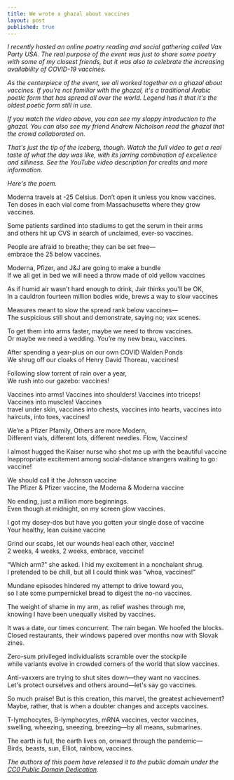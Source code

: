 ```yaml
---
title: We wrote a ghazal about vaccines
layout: post
published: true
---
```


<em>I recently hosted an online poetry reading and social gathering called Vax Party USA. The real purpose of the event was just to share some poetry with some of my closest friends, but it was also to celebrate the increasing availability of COVID-19 vaccines.

As the centerpiece of the event, we all worked together on a ghazal about vaccines. If you're not familiar with the ghazal, it's a traditional Arabic poetic form that has spread all over the world. Legend has it that it's the oldest poetic form still in use.

If you watch the video above, you can see my sloppy introduction to the ghazal. You can also see my friend Andrew Nicholson read the ghazal that the crowd collaborated on.

That's just the tip of the iceberg, though. Watch the full video to get a real taste of what the day was like, with its jarring combination of excellence and silliness. See the YouTube video description for credits and more information.

Here's the poem.</em>

Moderna travels at -25 Celsius. Don’t open it unless you know vaccines.<br />
Ten doses in each vial come from Massachusetts where they grow vaccines.

Some patients sardined into stadiums to get the serum in their arms<br />
and others hit up CVS in search of unclaimed, ever-so vaccines.

People are afraid to breathe; they can be set free—<br />
embrace the 25 below vaccines.

Moderna, Pfizer, and J&J are going to make a bundle<br />
If we all get in bed we will need a throw made of old yellow vaccines

As if humid air wasn't hard enough to drink, Jair thinks you'll be OK,<br />
In a cauldron fourteen million bodies wide, brews a way to slow vaccines

Measures meant to slow the spread rank below vaccines—<br />
The suspicious still shout and demonstrate, saying no; vax scenes.

To get them into arms faster, maybe we need to throw vaccines.<br />
Or maybe we need a wedding. You’re my new beau, vaccines.

After spending a year-plus on our own COVID Walden Ponds<br />
We shrug off our cloaks of Henry David Thoreau, vaccines!

Following slow torrent of rain over a year,<br />
We rush into our gazebo: vaccines!

Vaccines into arms! Vaccines into shoulders! Vaccines into triceps! Vaccines into muscles! Vaccines<br />
travel under skin, vaccines into chests, vaccines into hearts, vaccines into haircuts, into toes, vaccines!

We’re a Pfizer Pfamily, Others are more Modern,<br />
Different vials, different lots, different needles. Flow, Vaccines!

I almost hugged the Kaiser nurse who shot me up with the beautiful vaccine<br />
Inappropriate excitement among social-distance strangers waiting to go: vaccine!  

We should call it the Johnson vaccine<br />
The Pfizer & Pfizer vaccine, the Moderna & Moderna vaccine

No ending, just a million more beginnings.<br />
Even though at midnight, on my screen glow vaccines.

I got my dosey-dos but have you gotten your single dose of vaccine<br />
Your healthy, lean cuisine vaccine

Grind our scabs, let our wounds heal each other, vaccine!<br />
2 weeks, 4 weeks, 2 weeks, embrace, vaccine!

“Which arm?” she asked. I hid my excitement in a nonchalant shrug.<br />
I pretended to be chill, but all I could think was “whoa, vaccines!”

Mundane episodes hindered my attempt to drive toward you,<br />
so I ate some pumpernickel bread to digest the no-no vaccines.

The weight of shame in my arm, as relief washes through me,<br />
knowing I have been unequally visited by vaccines.

It was a date, our times concurrent. The rain began. We hoofed the blocks.<br />
Closed restaurants, their windows papered over months now with Slovak zines.

Zero-sum privileged individualists scramble over the stockpile<br />
while variants evolve in crowded corners of the world that slow vaccines.

Anti-vaxxers are trying to shut sites down—they want no vaccines.<br />
Let's protect ourselves and others around—let's say go vaccines.

So much praise! But is this creation, this marvel, the greatest achievement?<br />
Maybe, rather, that is when a doubter changes and accepts vaccines.

T-lymphocytes, B-lymphocytes, mRNA vaccines, vector vaccines,<br />
swelling, wheezing, sneezing, breezing—by all means, submarines.

The earth is full, the earth lives on, onward through the pandemic—<br />
Birds, beasts, sun, Elliot, rainbow, vaccines.

*The authors of this poem have released it to the public domain under the [CC0 Public Domain Dedication](https://creativecommons.org/publicdomain/zero/1.0/).*
